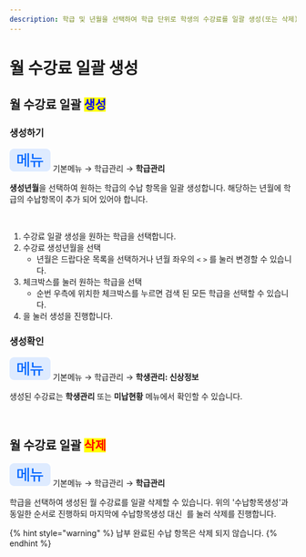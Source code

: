 ```yaml
---
description: 학급 및 년월을 선택하여 학급 단위로 학생의 수강료를 일괄 생성(또는 삭제) 할 수 있습니다.
---
```


# 월 수강료 일괄 생성

## 월 수강료 일괄 <mark style="color:blue;">생성</mark>

### 생성하기

![](../../.gitbook/assets/chip_menu.svg) 기본메뉴 → 학급관리 → **학급관리**

**생성년월**을 선택하여 원하는 학급의 수납 항목을 일괄 생성합니다. 해당하는 년월에 학급의 수납항목이 추가 되어 있어야 합니다.

<figure><img src="../../.gitbook/assets/수납항목일괄생성-1.png" alt=""><figcaption></figcaption></figure>

1. 수강료 일괄 생성을 원하는 학급을 선택합니다.
2. 수강료 생성년월을 선택
   * 년월은 드랍다운 목록을 선택하거나 년월 좌우의 `<` `>` 를 눌러 변경할 수 있습니다.
3. 체크박스를 눌러 원하는 학급을 선택
   * 순번 우측에 위치한 체크박스를 누르면 검색 된 모든 학급을 선택할 수 있습니다.
4. &#x20;<img src="../../.gitbook/assets/btn_수납항목생성.svg" alt="" data-size="line">을 눌러 생성을 진행합니다.

### 생성확인

![](../../.gitbook/assets/chip_menu.svg) 기본메뉴 → 학급관리 → **학생관리: 신상정보**

생성된 수강료는 **학생관리** 또는 **미납현황** 메뉴에서 확인할 수 있습니다.

<div align="left"><figure><img src="../../.gitbook/assets/수납항목일괄생성-2.png" alt="" width="563"><figcaption></figcaption></figure></div>

## 월 수강료 일괄 <mark style="color:red;">삭제</mark>

![](../../.gitbook/assets/chip_menu.svg) 기본메뉴 → 학급관리 → **학급관리**

학급을 선택하여 생성된 월 수강료를 일괄 삭제할 수 있습니다. 위의 '수납항목생성'과 동일한 순서로 진행하되 마지막에 수납항목생성 대신 <img src="../../.gitbook/assets/btn_수납항목삭제.svg" alt="" data-size="original"> 를 눌러 삭제를 진행합니다.

{% hint style="warning" %}
납부 완료된 수납 항목은 삭제 되지 않습니다.
{% endhint %}

